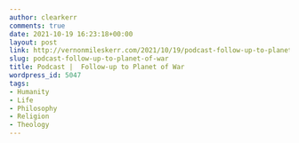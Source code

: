 ```yaml
---
author: clearkerr
comments: true
date: 2021-10-19 16:23:18+00:00
layout: post
link: http://vernonmileskerr.com/2021/10/19/podcast-follow-up-to-planet-of-war/
slug: podcast-follow-up-to-planet-of-war
title: Podcast |  Follow-up to Planet of War
wordpress_id: 5047
tags:
- Humanity
- Life
- Philosophy
- Religion
- Theology
---
```











